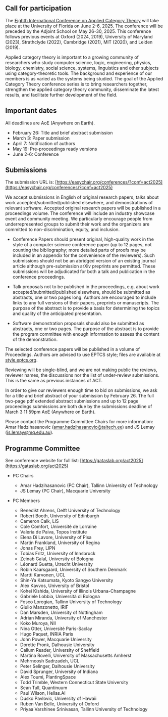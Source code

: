 ## Call for participation

The [Eighth International Conference on Applied Category Theory](https://gataslab.org/act2025) will take place at the University of Florida on June 2-6, 2025\. The conference will be preceded by the Adjoint School on May 26-30, 2025\. This conference follows previous events at Oxford (2024, 2019), University of Maryland (2023), Strathclyde (2022), Cambridge (2021), MIT (2020), and Leiden (2019).

Applied category theory is important to a growing community of researchers who study computer science, logic, engineering, physics, biology, chemistry, social science, systems, linguistics and other subjects using category-theoretic tools. The background and experience of our members is as varied as the systems being studied. The goal of the Applied Category Theory conference series is to bring researchers together, strengthen the applied category theory community, disseminate the latest results, and facilitate further development of the field.


## Important dates

All deadlines are AoE (Anywhere on Earth).

* February 26: Title and brief abstract submission  
* March 3: Paper submission  
* April 7: Notification of authors  
* May 19: Pre-proceedings ready versions  
* June 2-6: Conference

## Submissions

The submission URL is: [https://easychair.org/conferences/?conf=act2025](https://easychair.org/conferences/?conf=act2025) 

We accept submissions in English of original research papers, talks about work accepted/submitted/published elsewhere, and demonstrations of relevant software. Accepted original research papers will be published in a proceedings volume. The conference will include an industry showcase event and community meeting. We particularly encourage people from underrepresented groups to submit their work and the organizers are committed to non-discrimination, equity, and inclusion.

* Conference Papers should present original, high-quality work in the style of a computer science conference paper (up to 12 pages, not counting the bibliography; more detailed parts of proofs may be included in an appendix for the convenience of the reviewers). Such submissions should not be an abridged version of an existing journal article although pre-submission arXiv preprints are permitted. These submissions will be adjudicated for both a talk and publication in the conference proceedings.

* Talk proposals not to be published in the proceedings, e.g. about work accepted/submitted/published elsewhere, should be submitted as abstracts, one or two pages long. Authors are encouraged to include links to any full versions of their papers, preprints or manuscripts. The purpose of the abstract is to provide a basis for determining the topics and quality of the anticipated presentation.

* Software demonstration proposals should also be submitted as abstracts, one or two pages. The purpose of the abstract is to provide the program committee with enough information to assess the content of the demonstration.

The selected conference papers will be published in a volume of Proceedings. Authors are advised to use EPTCS style; files are available at [style.eptcs.org](https://style.eptcs.org).

Reviewing will be single-blind, and we are not making public the reviews, reviewer names, the discussions nor the list of under-review submissions. This is the same as previous instances of ACT.

In order to give our reviewers enough time to bid on submissions, we ask for a title and brief abstract of your submission by February 26\. The full two-page pdf extended abstract submissions and up to 12 page proceedings submissions are both due by the submissions deadline of March 3 11:59pm AoE (Anywhere on Earth).

Please contact the Programme Committee Chairs for more information: Amar Hadzihasanovic ([amar.hadzihasanovic@taltech.ee](mailto:amar@ioc.ee)) and JS Lemay ([js.lemay@mq.edu.au](mailto:js.lemay@mq.edu.au)).

## Programme Committee

See conference website for full list: [https://gataslab.org/act2025](https://gataslab.org/act2025)

* PC Chairs
  - Amar Hadzihasanovic (PC Chair), Tallinn University of Technology
  - JS Lemay (PC Chair), Macquarie University

* PC Members  

  - Benedikt Ahrens, Delft University of Technology
  - Robert Booth, University of Edinburgh
  - Cameron Calk, LIS
  - Cole Comfort, Université de Lorraine
  - Valeria de Paiva, Topos Institute 
  - Elena Di Lavore, University of Pisa
  - Martin Frankland, University of Regina
  - Jonas Frey, LIPN
  - Tobias Fritz, University of Innsbruck 
  - Zeinab Galal, University of Bologna 
  - Léonard Guetta, Utrecht University
  - Robin Kaarsgaard, University of Southern Denmark
  - Martti Karvonen, UCL
  - Shin-Ya Katsumata, Kyoto Sangyo University
  - Alex Kavvos, University of Bristol
  - Kohei Kishida, University of Illinois Urbana-Champagne
  - Gabriele Lobbia, Università di Bologna
  - Fosco Loregian, Tallinn University of Technology
  - Giulio Manzonetto, IRIF
  - Dan Marsden, University of Nottingham
  - Adrian Miranda, University of Manchester
  - Koko Muroya, NII
  - Nina Otter, Université Paris-Saclay
  - Hugo Paquet, INRIA Paris
  - John Power, Macquarie University
  - Dorette Pronk, Dalhousie University
  - Callum Reader, University of Sheffield 
  - Martina Rovelli, University of Massachusetts Amherst
  - Mehrnoosh Sadrzadeh, UCL
  - Peter Selinger, Dalhousie University
  - David Sprunger, University of Indiana
  - Alex Toumi, PlantingSpace
  - Todd Trimble, Western Connecticut State University
  - Sean Tull, Quantinuum
  - Paul Wilson, Hellas.AI
  - Dusko Pavlovic, University of Hawaii
  - Ruben Van Belle, University of Oxford
  - Priyaa Varshinee Srinivasan, Tallinn University of Technology

